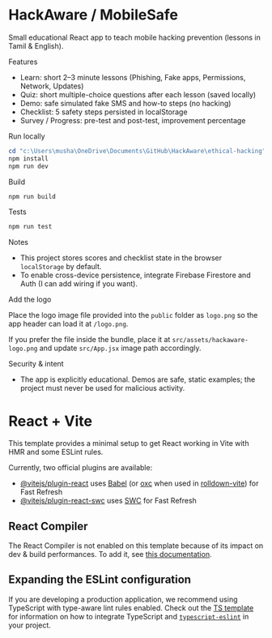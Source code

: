 # HackAware / MobileSafe

Small educational React app to teach mobile hacking prevention (lessons in Tamil & English).

Features
- Learn: short 2–3 minute lessons (Phishing, Fake apps, Permissions, Network, Updates)
- Quiz: short multiple-choice questions after each lesson (saved locally)
- Demo: safe simulated fake SMS and how-to steps (no hacking)
- Checklist: 5 safety steps persisted in localStorage
- Survey / Progress: pre-test and post-test, improvement percentage

Run locally

```powershell
cd "c:\Users\musha\OneDrive\Documents\GitHub\HackAware\ethical-hacking"
npm install
npm run dev
```

Build

```powershell
npm run build
```

Tests

```powershell
npm run test
```

Notes
- This project stores scores and checklist state in the browser `localStorage` by default.
- To enable cross-device persistence, integrate Firebase Firestore and Auth (I can add wiring if you want).

Add the logo

Place the logo image file provided into the `public` folder as `logo.png` so the app header can load it at `/logo.png`.

If you prefer the file inside the bundle, place it at `src/assets/hackaware-logo.png` and update `src/App.jsx` image path accordingly.

Security & intent
- The app is explicitly educational. Demos are safe, static examples; the project must never be used for malicious activity.
# React + Vite

This template provides a minimal setup to get React working in Vite with HMR and some ESLint rules.

Currently, two official plugins are available:

- [@vitejs/plugin-react](https://github.com/vitejs/vite-plugin-react/blob/main/packages/plugin-react) uses [Babel](https://babeljs.io/) (or [oxc](https://oxc.rs) when used in [rolldown-vite](https://vite.dev/guide/rolldown)) for Fast Refresh
- [@vitejs/plugin-react-swc](https://github.com/vitejs/vite-plugin-react/blob/main/packages/plugin-react-swc) uses [SWC](https://swc.rs/) for Fast Refresh

## React Compiler

The React Compiler is not enabled on this template because of its impact on dev & build performances. To add it, see [this documentation](https://react.dev/learn/react-compiler/installation).

## Expanding the ESLint configuration

If you are developing a production application, we recommend using TypeScript with type-aware lint rules enabled. Check out the [TS template](https://github.com/vitejs/vite/tree/main/packages/create-vite/template-react-ts) for information on how to integrate TypeScript and [`typescript-eslint`](https://typescript-eslint.io) in your project.
